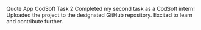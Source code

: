 Quote App CodSoft Task 2
Completed my second task as a CodSoft intern! Uploaded the project to the designated GitHub repository. 
Excited to learn and contribute further.
